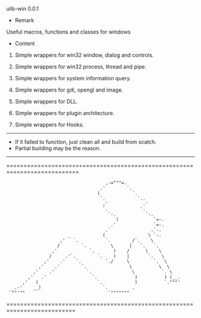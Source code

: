 ulib-win 0.0.1

- Remark

Useful macros, functions and classes for windows

- Content

1. Simple wrappers for win32 window, dialog and controls.

2. Simple wrappers for win32 process, thread and pipe.

3. Simple wrappers for system information query.

4. Simple wrappers for gdi, opengl and image.

5. Simple wrappers for DLL.

6. Simple wrappers for plugin architecture.

7. Simple wrappers for Hooks.

****
* If it failed to function, just clean all and build from scatch.
* Partial building may be the reason.
****

===========================================================================


                                         ,-="""=.
                                       .'        `.
                                      (            `.
                                       `.            `..
                                        ,'             .'
                                        `.            '.
                                          `-.           `-.
                                             )             `=-.
                                           .'              `=-.
                                         .`               .`-.
                           _            (                \ `-.
                        ,'   `.          `.        /`.    \
                       /        `.         \      |   `.   `.
                     ,'            `.       )    /      \    \
                    /     .'`.        `.    )    |       `.   \
                  ,'    .'    `.         `./     \         `.  \
                ,'    .'        `.                \          \  \
              ,'    .'            `.               \          `. \
            ,'   .'                 `.              )          ) (__.
          ,'   (                      `.            )          `."""'
      _.-'    __)                       `.         .
     `""'""                               `"""""""


==========================================================================
